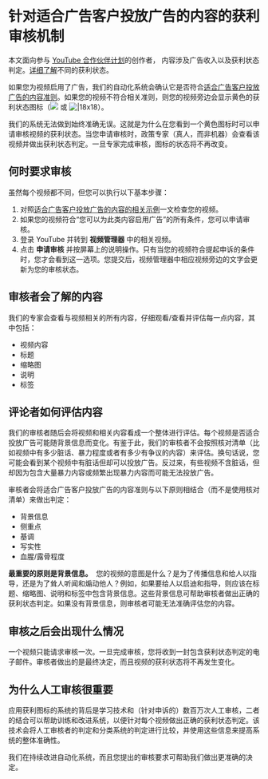 # 针对适合广告客户投放广告的内容的获利审核机制

本文面向参与 [YouTube 合作伙伴计划](https://support.google.com/youtube/answer/72851)的创作者， 内容涉及广告收入以及获利状态判定。[详细了解](https://support.google.com/youtube/answer/9208564)不同的获利状态。

如果您为视频启用了广告，我们的自动化系统会确认它是否符合[适合广告客户投放广告的内容准则](https://support.google.com/youtube/answer/6162278)。如果您的视频不符合相关准则，则您的视频旁边会显示黄色的获利状态图标（![](https://lh3.googleusercontent.com/F5PT_oy12O_pcN6n-2gWbV9yvyMeY429AjQw36FWGjIDz0vAL6gQaZGodpCSVqqzoYTT=h18) 或 ![|18x18](https://lh3.googleusercontent.com/7jc4hmVu9K3zo8iN50sppQ_geNMnTaICt95GfiwnVJ3XtJr2QJY8eSgEgzAjyIfZDqM=w18)）。

我们的系统无法做到始终准确无误。这就是为什么在您看到一个黄色图标时可以申请审核视频的获利状态。当您申请审核时，政策专家（真人，而非机器）会查看该视频并做出获利状态判定。一旦专家完成审核，图标的状态将不再改变。

## 何时要求审核

虽然每个视频都不同，但您可以执行以下基本步骤：

1. 对照[适合广告客户投放广告的内容的相关示例](https://support.google.com/youtube/answer/9194476)一文检查您的视频。
2. 如果您的视频符合“您可以为此类内容启用广告”的所有条件，您可以申请审核。
3. 登录 YouTube 并转到 **视频管理器** 中的相关视频。
4. 点击 **申请审核** 并按屏幕上的说明操作。只有当您的视频符合提起申诉的条件时，您才会看到这一选项。您提交后，视频管理器中相应视频旁边的文字会更新为您的审核状态。

## 审核者会了解的内容

我们的专家会查看与视频相关的所有内容，仔细观看/查看并评估每一点内容，其中包括：

* 视频内容
* 标题
* 缩略图
* 说明
* 标签

## 评论者如何评估内容

我们的审核者随后会将视频和相关内容看成一个整体进行评估。每个视频是否适合投放广告可能随背景信息而变化。有鉴于此，我们的审核者不会按照核对清单（比如视频中有多少脏话、暴力程度或者有多少有争议的内容）来评估。换句话说，您可能会看到某个视频中有脏话但却可以投放广告。反过来，有些视频不含脏话，但却因为包含大量暴力内容或频繁出现暴力内容而可能无法投放广告。

审核者会将适合广告客户投放广告的内容准则与以下原则相结合（而不是使用核对清单）来做出判定：

* 背景信息
* 侧重点
* 基调
* 写实性
* 血腥/露骨程度

**最重要的原则是背景信息。**  您的视频的意图是什么？是为了传播信息和给人以指导，还是为了耸人听闻和煽动他人？例如，如果要给人以启迪和指导，则应该在标题、缩略图、说明和标签中包含背景信息。这些背景信息可帮助审核者做出正确的获利状态判定。如果没有背景信息，则审核者可能无法准确评估您的内容。

## 审核之后会出现什么情况

一个视频只能请求审核一次。一旦完成审核，您将收到一封包含获利状态判定的电子邮件。审核者做出的是最终决定，而且视频的获利状态将不再发生变化。

## 为什么人工审核很重要

应用获利图标的系统的背后是学习技术和（针对申诉的）数百万次人工审核，二者的结合可以帮助训练和改进系统，以便针对每个视频做出正确的获利状态判定。该技术会将人工审核者的判定和分类系统的判定进行比较，并使用这些信息来提高系统的整体准确性。

我们在持续改进自动化系统，而且您提出的审核要求可帮助我们做出更准确的决定。